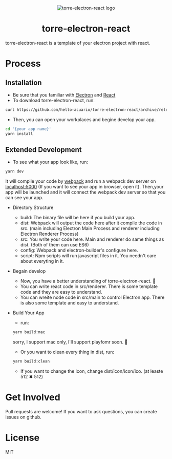 <p align="center">
    <img src="https://bunuelo.oss-cn-shanghai.aliyuncs.com/torre-electron-react/torre-electron-react.png?x-oss-process=image/resize,w_200" alt="torre-electron-react logo"/>
    <center>
    <h1 style="text-align=center">torre-electron-react</h1></center>
    <p>torre-electron-react is a template of your electron project with react.</p>
</p>

# Process
## Installation
- Be sure that you familiar with [Electron](https://electronjs.org/) and [React](https://reactjs.org/)
- To download torre-electron-react, run:
``` bash
curl https://github.com/hello-acuario/torre-electron-react/archive/release-v1.0.0.zip && unzip torre-electron-react-release-v1.0.0.zip -d '{your app name}'
```
- Then, you can open your workplaces and begine develop your app.
``` bash
cd '{your app name}'
yarn install
```

## Extended Development
- To see what your app look like, run:
``` bash
yarn dev
```
It will compile your code by [webpack](https://webpack.js.org/ "webpack offcial website") and run a webpack dev server on [localhost:5000](http://localhost:5000) (If you want to see your app in browser, open it). Then,your app will be launched and it will connect the webpack dev server so that you can see your app.

- Directory Structure

    - build: The binary file will be here if you build your app.
    - dist: Webpack will output the code here after it compile the code in src. (main including Electron Main Process and renderer including Electron Renderer Process)
    - src: You write your code here. Main and renderer do same things as dist. (Both of them can use ES6)
    - config: Webpack and electron-builder's configure here.
    - script: Npm scripts will run javascript files in it. You needn't care about everyting in it.

- Begain develop

    - Now, you have a better understanding of torre-electron-react. 🍔
    - You can write react code in src/renderer. There is some template code and they are easy to understand.
    - You can wreite node code in src/main to control Electron app. There is also some template and easy to understand.

- Build Your App

    - run:
    ``` bash
    yarn build:mac
    ```
    sorry, I support mac only, I'll support playfomr soon. 🤗

    - Or you want to clean every thing in dist, run:
    ``` bash
    yarn build:clean
    ```
    - If you want to change the icon, change dist/icon/icon/ico. (at leaste 512 ✖ 512️)

# Get Involved
Pull requests are welcome!
If you want to ask questions, you can create issues on github.

# License
MIT
